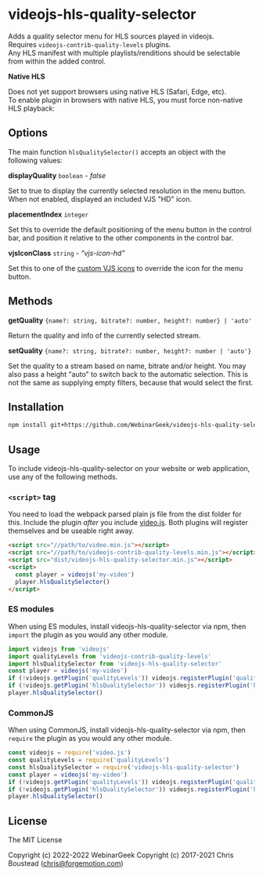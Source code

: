 # videojs-hls-quality-selector

Adds a quality selector menu for HLS sources played in videojs.  
Requires `videojs-contrib-quality-levels` plugins.  
Any HLS manifest with multiple playlists/renditions should be selectable from within the added control.

**Native HLS**

Does not yet support browsers using native HLS (Safari, Edge, etc).  
To enable plugin in browsers with native HLS, you must force non-native HLS playback:

## Options

The main function `hlsQualitySelector()` accepts an object with the following values:

**displayQuality** `boolean` - _false_

Set to true to display the currently selected resolution in the menu button.
When not enabled, displayed an included VJS "HD" icon.

**placementIndex** `integer`

Set this to override the default positioning of the menu button in the control bar,
and position it relative to the other components in the control bar.

**vjsIconClass** `string` - _"vjs-icon-hd"_

Set this to one of the [custom VJS icons](https://videojs.github.io/font/) to override the icon for the menu button.


## Methods

**getQuality** `{name?: string, bitrate?: number, height?: number} | 'auto'`

Return the quality and info of the currently selected stream.

**setQuality** `{name?: string, bitrate?: number, height?: number | 'auto'}`

Set the quality to a stream based on name, bitrate and/or height.
You may also pass a height "auto" to switch back to the automatic selection.
This is not the same as supplying empty filters, because that would select the first.

## Installation

```sh
npm install git+https://github.com/WebinarGeek/videojs-hls-quality-selector.git
```

## Usage

To include videojs-hls-quality-selector on your website or web application, use any of the following methods.

### `<script>` tag

You need to load the webpack parsed plain js file from the dist folder for this.
Include the plugin _after_ you include [video.js](https://videojs.com).
Both plugins will register themselves and be useable right away.

```html
<script src="//path/to/video.min.js"></script>
<script src="//path/to/videojs-contrib-quality-levels.min.js"></script>
<script src="dist/videojs-hls-quality-selector.min.js"></script>
<script>
  const player = videojs('my-video')
  player.hlsQualitySelector()
</script>
```

### ES modules

When using ES modules, install videojs-hls-quality-selector via npm,
then `import` the plugin as you would any other module.

```js
import videojs from 'videojs'
import qualityLevels from 'videojs-contrib-quality-levels'
import hlsQualitySelector from 'videojs-hls-quality-selector'
const player = videojs('my-video')
if (!videojs.getPlugin('qualityLevels')) videojs.registerPlugin('qualityLevels', qualityLevels)
if (!videojs.getPlugin('hlsQualitySelector')) videojs.registerPlugin('hlsQualitySelector', hlsQualitySelector)
player.hlsQualitySelector()
```

### CommonJS

When using CommonJS, install videojs-hls-quality-selector via npm,
then `require` the plugin as you would any other module.

```js
const videojs = require('video.js')
const qualityLevels = require('qualityLevels')
const hlsQualitySelector = require('videojs-hls-quality-selector')
const player = videojs('my-video')
if (!videojs.getPlugin('qualityLevels')) videojs.registerPlugin('qualityLevels', qualityLevels)
if (!videojs.getPlugin('hlsQualitySelector')) videojs.registerPlugin('hlsQualitySelector', hlsQualitySelector)
player.hlsQualitySelector()
```

## License

The MIT License

Copyright (c) 2022-2022 WebinarGeek
Copyright (c) 2017-2021 Chris Boustead (chris@forgemotion.com)
